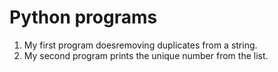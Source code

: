 # Python programs
1) My first program doesremoving duplicates from a string.
2) My second program prints the unique number from the list.
